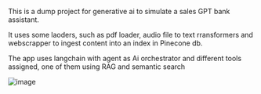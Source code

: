 This is a dump project for generative ai to simulate a sales GPT bank assistant.

It uses some laoders, such as pdf loader, audio file to text rransformers and webscrapper to ingest content into an index in Pinecone db.

The app uses langchain with agent as Ai orchestrator and different tools assigned, one of them using RAG and semantic search

![image](https://github.com/manu2022/GenAI-bank-sales-GPT-assistant/assets/91486311/bc9764b0-b9a0-4159-8f19-dae7f68cb8b3)
